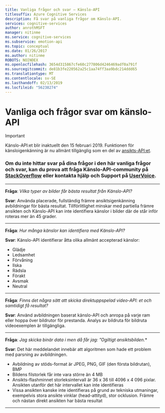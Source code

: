 ```yaml
---
title: Vanliga frågor och svar – Känslo-API
titlesuffix: Azure Cognitive Services
description: Få svar på vanliga frågor om Känslo-API.
services: cognitive-services
author: anrothMSFT
manager: nitinme
ms.service: cognitive-services
ms.subservice: emotion-api
ms.topic: conceptual
ms.date: 01/26/2017
ms.author: nitinme
ROBOTS: NOINDEX
ms.openlocfilehash: 3654d315867cfe60c277806d4246469adf0a791f
ms.sourcegitcommit: de81b3fe220562a25c1aa74ff3aa9bdc214ddd65
ms.translationtype: MT
ms.contentlocale: sv-SE
ms.lasthandoff: 02/13/2019
ms.locfileid: "56238274"
---
```

# <a name="emotion-api-frequently-asked-questions"></a>Vanliga och frågor svar om känslo-API

> [!IMPORTANT]
> Känslo-API:et blir inaktuellt den 15 februari 2019. Funktionen för känsloigenkänning är nu allmänt tillgänglig som en del av [ansikts-API:et](https://docs.microsoft.com/azure/cognitive-services/face/).

### <a name="if-you-cant-find-answers-to-your-questions-in-this-faq-try-asking-the-emotion-api-community-on-stackoverflowhttpsstackoverflowcomquestionstaggedproject-oxfordormicrosoft-cognitive-or-contact-help-and-support-on-uservoicehttpscognitiveuservoicecom"></a>Om du inte hittar svar på dina frågor i den här vanliga frågor och svar, kan du prova att fråga Känslo-API-community på [StackOverflow](https://stackoverflow.com/questions/tagged/project-oxford+or+microsoft-cognitive) eller kontakta hjälp och Support på [UserVoice](https://cognitive.uservoice.com/).  

-----

**Fråga**: *Vilka typer av bilder får bästa resultat från Känslo-API?*

**Svar**: Använda placerade, fullständig främre ansiktsigenkänning avbildningar för bästa resultat. Tillförlitlighet minskar med partiella främre ansikten och Känslo-API kan inte identifiera känslor i bilder där de står inför roteras mer än 45 grader.

-----

**Fråga**: *Hur många känslor kan identifiera med Känslo-API?*

**Svar**: Känslo-API identifierar åtta olika allmänt accepterad känslor:
* Glädje
* Ledsamhet
* Förvåning
* Ilska
* Rädsla
* Förakt
* Avsmak
* Neutral

-----

**Fråga**: *Finns det några sätt att skicka direktuppspelad video-API: et och samtidigt få resultat?*

**Svar**: Använd avbildningen baserat känslo-API och anropa på varje ram eller hoppa över bildrutor för prestanda.  Analys av bildruta för bildruta videoexemplen är tillgängliga.

-----

**Fråga**: *Jag skicka binär data i men då får jag: ”Ogiltigt ansiktsbilden.**

**Svar**: Det här meddelandet innebär att algoritmen som hade ett problem med parsning av avbildningen.  
* Avbildning av stöds-format är JPEG, PNG, GIF (den första bildrutan), BMP
* Bildens filstorlek får inte vara större än 4 MB
* Ansikts-flashminnet storleksintervall är 36 x 36 till 4096 x 4 096 pixlar. Ansikten utanför det här intervallet kan inte identifieras
* Vissa ansikten kanske inte identifieras på grund av tekniska utmaningar, exempelvis stora ansikte vinklar (head-attityd), stor ocklusion. Främre och nästan direkt ansikten har bästa resultat

-----
